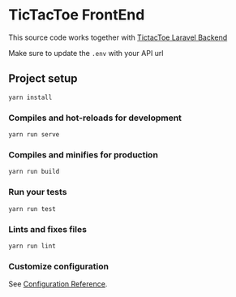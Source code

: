 # TicTacToe FrontEnd
This source code works together with [TictacToe Laravel Backend](https://github.com/sjmarve/roam-backend)

Make sure to update the `.env` with your API url

## Project setup
```
yarn install
```

### Compiles and hot-reloads for development
```
yarn run serve
```

### Compiles and minifies for production
```
yarn run build
```

### Run your tests
```
yarn run test
```

### Lints and fixes files
```
yarn run lint
```

### Customize configuration
See [Configuration Reference](https://cli.vuejs.org/config/).
